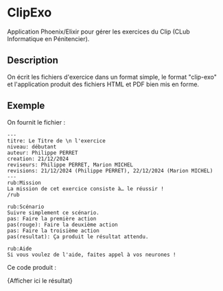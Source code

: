 # ClipExo

Application Phoenix/Elixir pour gérer les exercices du Clip (CLub Informatique en Pénitencier).

## Description

On écrit les fichiers d'exercice dans un format simple, le format "clip-exo" et l'application produit des fichiers HTML et PDF bien mis en forme.

## Exemple

On fournit le fichier :

~~~document
---
titre: Le Titre de \n l'exercice
niveau: débutant
auteur: Philippe PERRET
creation: 21/12/2024
reviseurs: Philippe PERRET, Marion MICHEL
revisions: 21/12/2024 (Philippe PERRET), 22/12/2024 (Marion MICHEL)
---
rub:Mission
La mission de cet exercice consiste à… le réussir !
/rub

rub:Scénario
Suivre simplement ce scénario.
pas: Faire la première action
pas(rouge): Faire la deuxième action
pas: Faire la troisième action
pas(resultat): Ça produit le résultat attendu.

rub:Aide
Si vous voulez de l'aide, faites appel à vos neurones !
~~~

Ce code produit :

{Afficher ici le résultat}